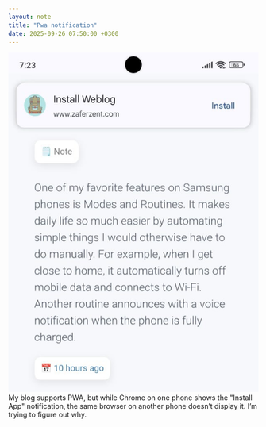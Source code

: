 ```yaml
---
layout: note
title: "Pwa notification"
date: 2025-09-26 07:50:00 +0300
---
```

![Pwa notification](/assets/images/weblog-pwa.jpg)
My blog supports PWA, but while Chrome on one phone shows the "Install App" notification, the same browser on another phone doesn’t display it. I’m trying to figure out why.
